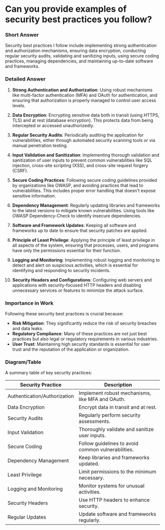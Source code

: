 # Can you provide examples of security best practices you follow?

### Short Answer
Security best practices I follow include implementing strong authentication and authorization mechanisms, ensuring data encryption, conducting regular security audits, validating and sanitizing inputs, using secure coding practices, managing dependencies, and maintaining up-to-date software and frameworks.

### Detailed Answer
1. **Strong Authentication and Authorization**: Using robust mechanisms like multi-factor authentication (MFA) and OAuth for authentication, and ensuring that authorization is properly managed to control user access levels.

2. **Data Encryption**: Encrypting sensitive data both in transit (using HTTPS, TLS) and at rest (database encryption). This protects data from being intercepted or accessed unauthorizedly.

3. **Regular Security Audits**: Periodically auditing the application for vulnerabilities, either through automated security scanning tools or via manual penetration testing.

4. **Input Validation and Sanitization**: Implementing thorough validation and sanitization of user inputs to prevent common vulnerabilities like SQL injection, cross-site scripting (XSS), and cross-site request forgery (CSRF).

5. **Secure Coding Practices**: Following secure coding guidelines provided by organizations like OWASP, and avoiding practices that lead to vulnerabilities. This includes proper error handling that doesn't expose sensitive information.

6. **Dependency Management**: Regularly updating libraries and frameworks to the latest versions to mitigate known vulnerabilities. Using tools like OWASP Dependency-Check to identify insecure dependencies.

7. **Software and Framework Updates**: Keeping all software and frameworks up to date to ensure that security patches are applied.

8. **Principle of Least Privilege**: Applying the principle of least privilege in all aspects of the system, ensuring that processes, users, and programs have only the permissions essential for their function.

9. **Logging and Monitoring**: Implementing robust logging and monitoring to detect and alert on suspicious activities, which is essential for identifying and responding to security incidents.

10. **Security Headers and Configurations**: Configuring web servers and applications with security-focused HTTP headers and disabling unnecessary services or features to minimize the attack surface.

### Importance in Work
Following these security best practices is crucial because:

- **Risk Mitigation**: They significantly reduce the risk of security breaches and data leaks.
- **Regulatory Compliance**: Many of these practices are not just best practices but also legal or regulatory requirements in various industries.
- **User Trust**: Maintaining high security standards is essential for user trust and the reputation of the application or organization.

### Diagram/Table
A summary table of key security practices:

| Security Practice            | Description                                   |
|------------------------------|-----------------------------------------------|
| Authentication/Authorization | Implement robust mechanisms, like MFA and OAuth. |
| Data Encryption              | Encrypt data in transit and at rest.          |
| Security Audits              | Regularly perform security assessments.       |
| Input Validation             | Thoroughly validate and sanitize user inputs. |
| Secure Coding                | Follow guidelines to avoid common vulnerabilities. |
| Dependency Management        | Keep libraries and frameworks updated.        |
| Least Privilege              | Limit permissions to the minimum necessary.   |
| Logging and Monitoring       | Monitor systems for unusual activities.       |
| Security Headers             | Use HTTP headers to enhance security.         |
| Regular Updates              | Update software and frameworks regularly.     |